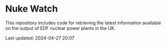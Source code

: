 # Nuke Watch

This repository includes code for retrieving the latest information available on the output of EDF nuclear power plants in the UK.

Last updated: 2024-04-27 20:07